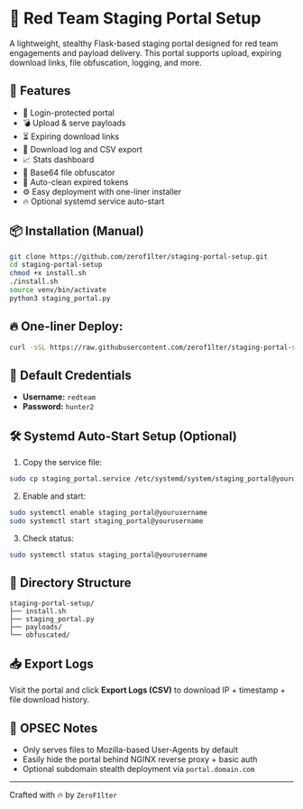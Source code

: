 # 🧠 Red Team Staging Portal Setup

A lightweight, stealthy Flask-based staging portal designed for red team engagements and payload delivery. This portal supports upload, expiring download links, file obfuscation, logging, and more.

## 🚀 Features
- 🔐 Login-protected portal
- 💣 Upload & serve payloads
- ⏳ Expiring download links
- 📜 Download log and CSV export
- 📈 Stats dashboard
- 🧪 Base64 file obfuscator
- 🔄 Auto-clean expired tokens
- ⚙️ Easy deployment with one-liner installer
- 🔥 Optional systemd service auto-start

## 📦 Installation (Manual)
```bash
git clone https://github.com/zerof1lter/staging-portal-setup.git
cd staging-portal-setup
chmod +x install.sh
./install.sh
source venv/bin/activate
python3 staging_portal.py
```

## 🔥 One-liner Deploy:
```bash
curl -sSL https://raw.githubusercontent.com/zerof1lter/staging-portal-setup/main/install.sh | bash
```

## 🔐 Default Credentials
- **Username:** `redteam`
- **Password:** `hunter2`

## 🛠 Systemd Auto-Start Setup (Optional)
1. Copy the service file:
```bash
sudo cp staging_portal.service /etc/systemd/system/staging_portal@yourusername.service
```

2. Enable and start:
```bash
sudo systemctl enable staging_portal@yourusername
sudo systemctl start staging_portal@yourusername
```

3. Check status:
```bash
sudo systemctl status staging_portal@yourusername
```

## 📂 Directory Structure
```
staging-portal-setup/
├── install.sh
├── staging_portal.py
├── payloads/
└── obfuscated/
```

## 📥 Export Logs
Visit the portal and click **Export Logs (CSV)** to download IP + timestamp + file download history.

## 🎯 OPSEC Notes
- Only serves files to Mozilla-based User-Agents by default
- Easily hide the portal behind NGINX reverse proxy + basic auth
- Optional subdomain stealth deployment via `portal.domain.com`

---

Crafted with 🔥 by `ZeroF1lter`
